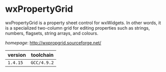# wxPropertyGrid

wxPropertyGrid is a property sheet control for wxWidgets. In other words, it is  a specialized two-column grid for editing properties such as strings, numbers, flagsets, string arrays, and colours.

*homepage*: <http://wxpropgrid.sourceforge.net/>

version | toolchain
--------|----------
``1.4.15`` | ``GCC/4.9.2``
